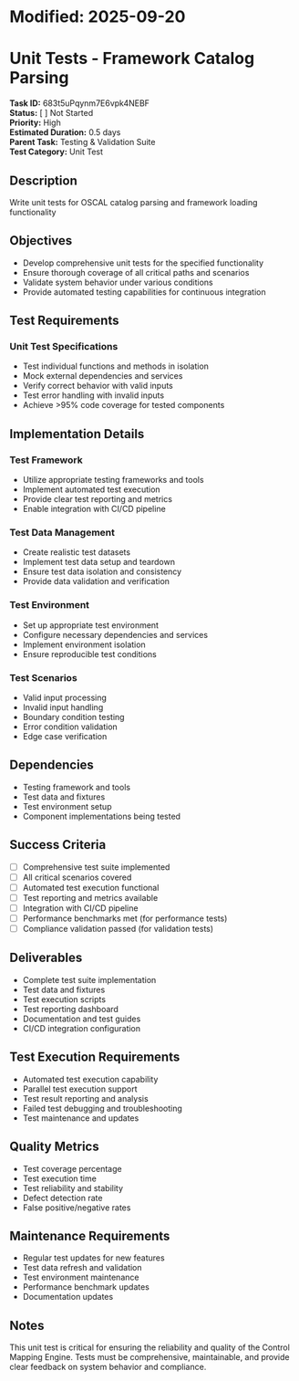# Modified: 2025-09-20

# Unit Tests - Framework Catalog Parsing

**Task ID:** 683t5uPqynm7E6vpk4NEBF  
**Status:** [ ] Not Started  
**Priority:** High  
**Estimated Duration:** 0.5 days  
**Parent Task:** Testing & Validation Suite  
**Test Category:** Unit Test

## Description
Write unit tests for OSCAL catalog parsing and framework loading functionality

## Objectives
- Develop comprehensive unit tests for the specified functionality
- Ensure thorough coverage of all critical paths and scenarios
- Validate system behavior under various conditions
- Provide automated testing capabilities for continuous integration

## Test Requirements
### Unit Test Specifications
- Test individual functions and methods in isolation
- Mock external dependencies and services
- Verify correct behavior with valid inputs
- Test error handling with invalid inputs
- Achieve >95% code coverage for tested components


## Implementation Details
### Test Framework
- Utilize appropriate testing frameworks and tools
- Implement automated test execution
- Provide clear test reporting and metrics
- Enable integration with CI/CD pipeline

### Test Data Management
- Create realistic test datasets
- Implement test data setup and teardown
- Ensure test data isolation and consistency
- Provide data validation and verification

### Test Environment
- Set up appropriate test environment
- Configure necessary dependencies and services
- Implement environment isolation
- Ensure reproducible test conditions


### Test Scenarios
- Valid input processing
- Invalid input handling
- Boundary condition testing
- Error condition validation
- Edge case verification


## Dependencies
- Testing framework and tools
- Test data and fixtures
- Test environment setup
- Component implementations being tested

## Success Criteria
- [ ] Comprehensive test suite implemented
- [ ] All critical scenarios covered
- [ ] Automated test execution functional
- [ ] Test reporting and metrics available
- [ ] Integration with CI/CD pipeline
- [ ] Performance benchmarks met (for performance tests)
- [ ] Compliance validation passed (for validation tests)

## Deliverables
- Complete test suite implementation
- Test data and fixtures
- Test execution scripts
- Test reporting dashboard
- Documentation and test guides
- CI/CD integration configuration

## Test Execution Requirements
- Automated test execution capability
- Parallel test execution support
- Test result reporting and analysis
- Failed test debugging and troubleshooting
- Test maintenance and updates

## Quality Metrics
- Test coverage percentage
- Test execution time
- Test reliability and stability
- Defect detection rate
- False positive/negative rates

## Maintenance Requirements
- Regular test updates for new features
- Test data refresh and validation
- Test environment maintenance
- Performance benchmark updates
- Documentation updates

## Notes
This unit test is critical for ensuring the reliability and quality of the Control Mapping Engine. Tests must be comprehensive, maintainable, and provide clear feedback on system behavior and compliance.
